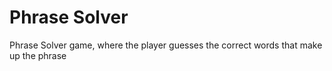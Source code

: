 # Phrase Solver

Phrase Solver game, where the player guesses the correct words that make up the phrase
